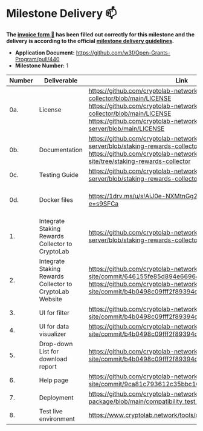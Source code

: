# Milestone Delivery :mailbox:

**The [invoice form :pencil:](https://docs.google.com/forms/d/e/1FAIpQLSdSqj2vYjvpiIytkjcc40Pwl0Eg76WGUAq5L9e8eFuuOegmLw/viewform) has been filled out correctly for this milestone and the delivery is according to the official [milestone delivery guidelines](https://github.com/w3f/General-Grants-Program/blob/master/grants/milestone-deliverables-guidelines.md).**  

* **Application Document:** https://github.com/w3f/Open-Grants-Program/pull/440
* **Milestone Number:** 1

| Number | Deliverable | Link | Notes | 
| ------------- | ------------- | ------------- | ----------- |
| 0a. | License | https://github.com/cryptolab-network/chain-data-collector/blob/main/LICENSE <br> https://github.com/cryptolab-network/chain-data-collector/blob/main/LICENSE <br> https://github.com/cryptolab-network/cryptolab-web-server/blob/main/LICENSE |
| 0b. | Documentation | https://github.com/cryptolab-network/cryptolab-web-server/blob/staking-rewards-collector/README.md <br> https://github.com/cryptolab-network/polkadot-staking-site/tree/staking-rewards-collector| |
| 0c. | Testing Guide | https://github.com/cryptolab-network/cryptolab-web-server/blob/staking-rewards-collector/README.md | |
| 0d. | Docker files | https://1drv.ms/u/s!AiJ0e-NXMtnGg2VpxQOiZGDkMTtW?e=s9SFCa | Download, decompress it and follow the readme in https://github.com/cryptolab-network/cryptolab-package |
| 1.  | Integrate Staking Rewards Collector to CryptoLab | https://github.com/cryptolab-network/cryptolab-web-server/blob/staking-rewards-collector | | 
| 2.  | Integrate Staking Rewards Collector to CryptoLab Website | https://github.com/cryptolab-network/polkadot-staking-site/commit/646155fe85d894e6696478379ab955aa860aea11 <br> https://github.com/cryptolab-network/polkadot-staking-site/commit/b4b0498c09fff2f89394d2fe0baf07137aed558b | | 
| 3.  | UI for filter | https://github.com/cryptolab-network/polkadot-staking-site/commit/b4b0498c09fff2f89394d2fe0baf07137aed558b | | 
| 4.  | UI for data visualizer | https://github.com/cryptolab-network/polkadot-staking-site/commit/b4b0498c09fff2f89394d2fe0baf07137aed558b | | 
| 5.  | Drop-down List for download report | https://github.com/cryptolab-network/polkadot-staking-site/commit/b4b0498c09fff2f89394d2fe0baf07137aed558b  | |
| 6.  | Help page  |https://github.com/cryptolab-network/polkadot-staking-site/commit/9ca81c793612c35bbc163d22b7a0dcfe00e87855 | |
| 7.  | Deployment | https://github.com/cryptolab-network/cryptolab-package/blob/main/compatibility_test_report.md | |
| 8.  | Test live environment | https://www.cryptolab.network/tools/dotSR | |
